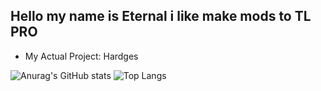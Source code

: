 ## Hello my name is Eternal i like make mods to TL PRO

- My Actual Project: Hardges

![Anurag's GitHub stats](https://github-readme-stats.vercel.app/api?username=01Eternal&show_icons=true&theme=dracula) ![Top Langs](https://github-readme-stats.vercel.app/api/top-langs/?username=01Eternal&hide_progress=true&theme=dracula)

